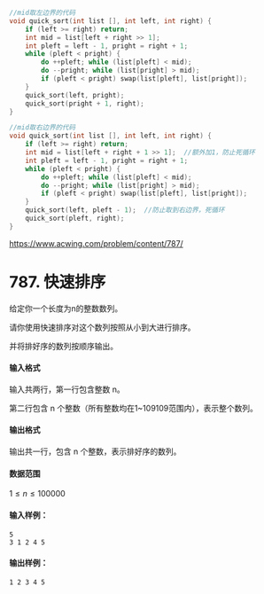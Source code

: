 ```C++
//mid取左边界的代码
void quick_sort(int list [], int left, int right) {
    if (left >= right) return;
    int mid = list[left + right >> 1];
    int pleft = left - 1, pright = right + 1;
    while (pleft < pright) {
        do ++pleft; while (list[pleft] < mid);
        do --pright; while (list[pright] > mid);
        if (pleft < pright) swap(list[pleft], list[pright]);
    }
    quick_sort(left, pright);
    quick_sort(pright + 1, right);
}
```



```C++
//mid取右边界的代码
void quick_sort(int list [], int left, int right) {
    if (left >= right) return;
    int mid = list[left + right + 1 >> 1];  //额外加1，防止死循环
    int pleft = left - 1, pright = right + 1;
    while (pleft < pright) {
        do ++pleft; while (list[pleft] < mid);
        do --pright; while (list[pright] > mid);
        if (pleft < pright) swap(list[pleft], list[pright]);
    }
    quick_sort(left, pleft - 1);  //防止取到右边界，死循环
    quick_sort(pleft, right);
}
```





https://www.acwing.com/problem/content/787/

# 787. 快速排序

给定你一个长度为n的整数数列。

请你使用快速排序对这个数列按照从小到大进行排序。

并将排好序的数列按顺序输出。

#### 输入格式

输入共两行，第一行包含整数 n。

第二行包含 n 个整数（所有整数均在1~109109范围内），表示整个数列。

#### 输出格式

输出共一行，包含 n 个整数，表示排好序的数列。

#### 数据范围

${1 \leq n \leq 100000}$

#### 输入样例：

```
5
3 1 2 4 5
```

#### 输出样例：

```
1 2 3 4 5
```

